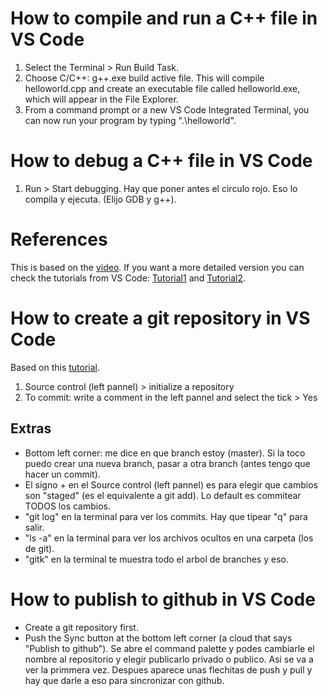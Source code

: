 # How to compile and run a C++ file in VS Code 
1. Select the Terminal > Run Build Task. 
2. Choose C/C++: g++.exe build active file. This will compile helloworld.cpp and create an executable file called helloworld.exe, which will appear in the File Explorer.
3. From a command prompt or a new VS Code Integrated Terminal, you can now run your program by typing ".\helloworld".


# How to debug a C++ file in VS Code
1. Run > Start debugging. Hay que poner antes el circulo rojo. Eso lo compila y ejecuta. (Elijo GDB y g++).


# References
This is based on the [video](https://www.youtube.com/watch?v=7QvNY9245hY). If you want a more detailed version you can check the tutorials from VS Code: [Tutorial1](https://code.visualstudio.com/docs/languages/cpp) and
[Tutorial2](https://code.visualstudio.com/docs/cpp/config-mingw).

# How to create a git repository in VS Code 
Based on this [tutorial](https://github.com/dsb-lab/SoftwareReproducibilityTutorial).
1. Source control (left pannel) > initialize a repository
2. To commit: write a comment in the left pannel and select the tick > Yes

## Extras
- Bottom left corner: me dice en que branch estoy (master). Si la toco puedo crear una nueva branch, pasar a otra branch (antes tengo que hacer un commit).
- El signo + en el Source control (left pannel) es para elegir que cambios son "staged" (es el equivalente a git add). Lo default es commitear TODOS los cambios. 
- "git log" en la terminal para ver los commits. Hay que tipear "q" para salir.
- "ls -a" en la terminal para ver los archivos ocultos en una carpeta (los de git).
- "gitk" en la terminal te muestra todo el arbol de branches y eso.

# How to publish to github in VS Code 
- Create a git repository first.
- Push the Sync button at the bottom left corner (a cloud that says "Publish to github"). Se abre el command palette y podes cambiarle el nombre al repositorio y elegir publicarlo privado o publico. Asi se va a ver la primmera vez. Despues aparece unas flechitas de push y pull y hay que darle a eso para sincronizar con github. 